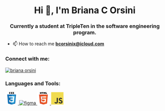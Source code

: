 <h1 align="center">Hi 👋, I'm Briana C Orsini</h1>
<h3 align="center">Currently a student at TripleTen in the software engineering program.</h3>

- 📫 How to reach me **bcorsinix@icloud.com**

<h3 align="left">Connect with me:</h3>
<p align="left">
<a href="https://linkedin.com/in/briana orsini" target="blank"><img align="center" src="https://raw.githubusercontent.com/rahuldkjain/github-profile-readme-generator/master/src/images/icons/Social/linked-in-alt.svg" alt="briana orsini" height="30" width="40" /></a>
</p>

<h3 align="left">Languages and Tools:</h3>
<p align="left"> <a href="https://www.w3schools.com/css/" target="_blank" rel="noreferrer"> <img src="https://raw.githubusercontent.com/devicons/devicon/master/icons/css3/css3-original-wordmark.svg" alt="css3" width="40" height="40"/> </a> <a href="https://www.figma.com/" target="_blank" rel="noreferrer"> <img src="https://www.vectorlogo.zone/logos/figma/figma-icon.svg" alt="figma" width="40" height="40"/> </a> <a href="https://www.w3.org/html/" target="_blank" rel="noreferrer"> <img src="https://raw.githubusercontent.com/devicons/devicon/master/icons/html5/html5-original-wordmark.svg" alt="html5" width="40" height="40"/> </a> <a href="https://developer.mozilla.org/en-US/docs/Web/JavaScript" target="_blank" rel="noreferrer"> <img src="https://raw.githubusercontent.com/devicons/devicon/master/icons/javascript/javascript-original.svg" alt="javascript" width="40" height="40"/> </a> </p>


<!---
bcorsiniX/bcorsiniX is a ✨ special ✨ repository because its `README.md` (this file) appears on your GitHub profile.
You can click the Preview link to take a look at your changes.
--->
